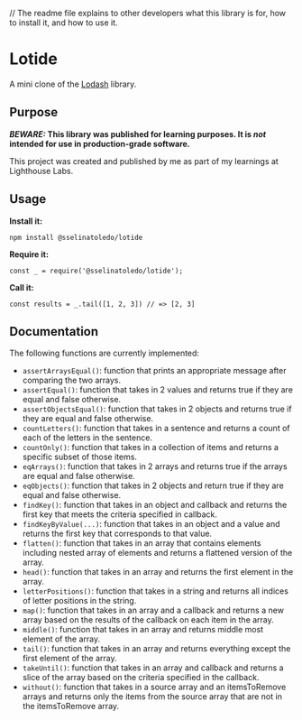 // The readme file explains to other developers what this library is for, how to install it, and how to use it.

# Lotide

A mini clone of the [Lodash](https://lodash.com) library.

## Purpose

**_BEWARE:_ This library was published for learning purposes. It is _not_ intended for use in production-grade software.**

This project was created and published by me as part of my learnings at Lighthouse Labs. 

## Usage

**Install it:**

`npm install @sselinatoledo/lotide`

**Require it:**

`const _ = require('@sselinatoledo/lotide');`

**Call it:**

`const results = _.tail([1, 2, 3]) // => [2, 3]`

## Documentation

The following functions are currently implemented:

* `assertArraysEqual()`: function that prints an appropriate message after comparing the two arrays.
* `assertEqual()`: function that takes in 2 values and returns true if they are equal and false otherwise.
* `assertObjectsEqual()`: function that takes in 2 objects and returns true if they are equal and false otherwise.
* `countLetters()`: function that takes in a sentence and returns a count of each of the letters in the sentence.
* `countOnly()`: function that takes in a collection of items and returns a specific subset of those items.
* `eqArrays()`: function that takes in 2 arrays and returns true if the arrays are equal and false otherwise.
* `eqObjects()`: function that takes in 2 objects and return true if they are equal and false otherwise. 
* `findKey()`: function that takes in an object and callback and returns the first key that meets the criteria specified in callback.
* `findKeyByValue(...)`: function that takes in an object and a value and returns the first key that corresponds to that value.
* `flatten()`: function that takes in an array that contains elements including nested array of elements and returns a flattened version of the array.
* `head()`: function that takes in an array and returns the first element in the array.
* `letterPositions()`: function that takes in a string and returns all indices of letter positions in the string.
* `map()`: function that takes in an array and a callback and returns a new array based on the results of the callback on each item in the array.
* `middle()`: function that takes in an array and returns middle most element of the array.
* `tail()`: function that takes in an array and returns everything except the first element of the array.
* `takeUntil()`: function that takes in an array and callback and returns a slice of the array based on the criteria specified in the callback.
* `without()`: function that takes in a source array and an itemsToRemove arrays and returns only the items from the source array that are not in the itemsToRemove array.
